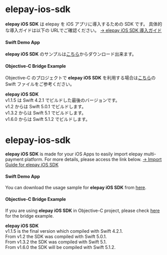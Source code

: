 # elepay-ios-sdk
**elepay iOS SDK** は elepay を iOS アプリに導入するための SDK です。
具体的な導入ガイドは以下の URLでご確認ください。
[→ elepay iOS SDK 導入ガイド](https://developer.elepay.io/docs/ios-sdk)

#### Swift Demo App
**elepay iOS SDK** のサンプルは[こちら](https://github.com/elestyle/elepay-ios-demo-swift)からダウンロード出来ます。

#### Objective-C Bridge Example
Objective-C のプロジェクトで **elepay iOS SDK** を利用する場合は[こちら](https://github.com/elestyle/elepay-ios-demo-swift/blob/master/ELEPayObjectiveC/ElePayObjCBridge.swift)の Swift ファイルをご参考ください。

**elepay iOS SDK**  
v1.1.5 は Swift 4.2.1 でビルドした最後のバージョンです。  
v1.2 からは Swift 5.0.1 でビルドします。  
v1.3.2 からは Swift 5.1 でビルドします。  
v1.6.0 からは Swift 5.1.2 でビルドします。  

# elepay-ios-sdk
**elepay iOS SDK** is made for your iOS Apps to easily import elepay multi-payment platform. For more details, please access the link below.
[→ Import Guide for elepay iOS SDK](https://developer.elepay.io/docs/ios-sdk)

#### Swift Demo App
You can download the usage sample for **elepay iOS SDK** from [here](https://github.com/elestyle/elepay-ios-demo-swift).

#### Objective-C Bridge Example
If you are using **elepay iOS SDK** in Objective-C project, please check [here](https://github.com/elestyle/elepay-ios-demo-swift/blob/master/ELEPayObjectiveC/ElePayObjCBridge.swift) for the bridge example.

**elepay iOS SDK**  
v1.1.5 is the final version which compiled with Swift 4.2.1.  
From v1.2 the SDK was compiled with Swift 5.0.1.  
From v1.3.2 the SDK was compiled with Swift 5.1.  
From v1.6.0 the SDK will be compiled with Swift 5.1.2.  
